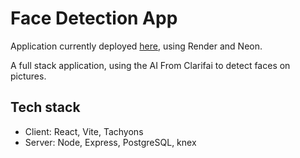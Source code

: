 # Face Detection App

Application currently deployed [here](https://face-recognition-wwu9.onrender.com/), using Render and Neon.

A full stack application, using the AI From Clarifai to detect faces on pictures.

## Tech stack

- Client: React, Vite, Tachyons
- Server: Node, Express, PostgreSQL, knex
